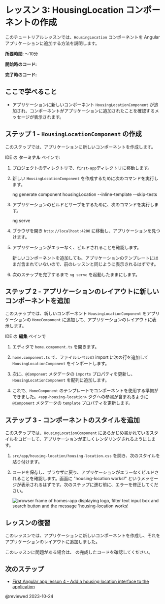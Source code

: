 # レッスン 3: HousingLocation コンポーネントの作成

このチュートリアルレッスンでは、`HousingLocation` コンポーネントを Angular アプリケーションに追加する方法を説明します。

**所要時間**: 〜10分

**開始時のコード:** <live-example name="first-app-lesson-02"></live-example>

**完了時のコード:** <live-example name="first-app-lesson-03"></live-example>

## ここで学べること
* アプリケーションに新しいコンポーネント `HousingLocationComponent` が追加され、コンポーネントがアプリケーションに追加されたことを確認するメッセージが表示されます。

## ステップ 1 - `HousingLocationComponent` の作成

このステップでは、アプリケーションに新しいコンポーネントを作成します。

IDE の **ターミナル** ペインで:

1. プロジェクトのディレクトリで、`first-app`ディレクトリに移動します。

1. 新しい `HousingLocationComponent` を作成するために次のコマンドを実行します。

    <code-example format="shell" language="shell">
    ng generate component housingLocation --inline-template --skip-tests
    </code-example>

1. アプリケーションのビルドとサーブをするために、次のコマンドを実行します。

    <code-example format="shell" language="shell">

    ng serve

    </code-example>

1.  ブラウザを開き `http://localhost:4200` に移動し、アプリケーションを見つけます。
1.  アプリケーションがエラーなく、ビルドされることを確認します。
    <div class="callout is-helpful">
      新しいコンポーネントを追加しても、アプリケーションのテンプレートにはまだ含まれていないので、前のレッスンと同じように表示されるはずです。
    </div>
1.  次のステップを完了するまで `ng serve` を起動したままにします。

## ステップ 2 - アプリケーションのレイアウトに新しいコンポーネントを追加

このステップでは、新しいコンポーネント `HousingLocationComponent` をアプリケーションの `HomeComponent` に追加して、アプリケーションのレイアウトに表示します。

IDE の **編集** ペインで

1.  エディタで `home.component.ts` を開きます。
1.  `home.component.ts` で、ファイルレベルの import に次の行を追加して `HousingLocationComponent` をインポートします。

    <code-example header="Import HousingLocationComponent in src/app/home/home.component.ts" path="first-app-lesson-03/src/app/home/home.component.ts" region="import-housingLocation"></code-example>

1.  次に、`@Component` メタデータの `imports` プロパティを更新し、`HousingLocationComponent` を配列に追加します。

    <code-example header="Add HousingLocationComponent to imports array in src/app/home/home.component.ts" path="first-app-lesson-03/src/app/home/home.component.ts" region="add-housingLocation-to-array"></code-example>

1.  これで、`HomeComponent` のテンプレートでコンポーネントを使用する準備ができました。`<app-housing-location>` タグへの参照が含まれるように `@Component` メタデータの `template` プロパティを更新します。

    <code-example header="Add housing location to the component template in src/app/home/home.component.ts" path="first-app-lesson-03/src/app/home/home.component.ts" region="add-housingLocation-to-template"></code-example>

## ステップ 3 - コンポーネントのスタイルを追加

このステップでは、`HousingLocationComponent` にあらかじめ書かれているスタイルをコピーして、アプリケーションが正しくレンダリングされるようにします。

1. `src/app/housing-location/housing-location.css` を開き、次のスタイルを貼り付けます。

    <code-example header="Add CSS styles to housing location to the component in src/app/housing-location/housing-location.component.css" path="first-app-lesson-03/src/app/housing-location/housing-location.component.css"></code-example>

1.  コードを保存し、ブラウザに戻り、アプリケーションがエラーなくビルドされることを確認します。画面に "housing-location works!" というメッセージが表示されるはずです。次のステップに進む前に、エラーを修正してください。

    <section class="lightbox">
    <img alt="browser frame of homes-app displaying logo, filter text input box and search button and the message 'housing-location works!" src="generated/images/guide/faa/homes-app-lesson-03-step-2.png">
    </section>


## レッスンの復習

このレッスンでは、アプリケーションに新しいコンポーネントを作成し、それをアプリケーションのレイアウトに追加しました。

このレッスンに問題がある場合は、<live-example></live-example> の完成したコードを確認してください。

## 次のステップ

* [First Angular app lesson 4 -  Add a housing location interface to the application](tutorial/first-app/first-app-lesson-04)

@reviewed 2023-10-24
